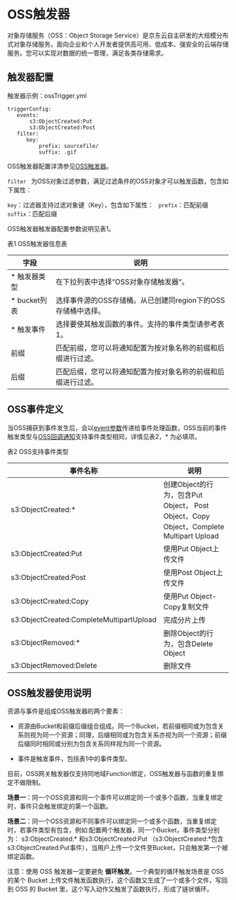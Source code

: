 # OSS触发器

对象存储服务（OSS：Object Storage Service）是京东云自主研发的大规模分布式对象存储服务，面向企业和个人开发者提供高可用、低成本、强安全的云端存储服务。您可以实现对数据的统一管理，满足各类存储需求。

 ## 触发器配置
 
触发器示例：ossTrigger.yml

```
triggerConfig:
   events:
       s3:ObjectCreated:Put
       s3:ObjectCreated:Post
   filter:
      key:
          prefix: sourcefile/
          suffix: .gif
```

OSS触发器配置详清参见[OSS触发器](eventsourceservice/oss-tirgger.md)。 


``filter `` 为OSS对象过滤参数，满足过滤条件的OSS对象才可以触发函数，包含如下属性：

   ``key``：过滤器支持过滤对象键（Key），包含如下属性：
            `` prefix``：匹配前缀
            ``suffix``：匹配后缀



OSS触发器触发器配置参数说明见表1。

表1 OSS触发器信息表

|  字段        |  说明                                                         |
| ----------- | ------------------------------------------------------------ |
| * 触发器类型 |  在下拉列表中选择“OSS对象存储触发器“。 |
| * bucket列表 |  选择事件源的OSS存储桶。从已创建同region下的OSS存储桶中选择。|
| * 触发事件   |  选择要使其触发函数的事件。支持的事件类型请参考表1。 |
|  前缀        |  匹配前缀，您可以将通知配置为按对象名称的前缀和后缀进行过滤。 |
|  后缀        |  匹配后缀，您可以将通知配置为按对象名称的前缀和后缀进行过滤。 |  



## OSS事件定义

当OSS捕获到事件发生后，会以[event参数](../configtigger-event.md)传递给事件处理函数，OSS当前的事件触发类型与[OSS回调通知](http://docs.jdcloud.com/cn/object-storage-service/callback-notification-2)支持事件类型相同，详情见表2，* 为必填项。

表2 OSS支持事件类型

| 事件名称                                  | 说明                                                         |
| ----------------------------------------- | ------------------------------------------------------------ |
| s3:ObjectCreated:*                       | 创建Object的行为，包含Put   Object，   Post Object，Copy Object，Complete Multipart Upload |
| s3:ObjectCreated:Put                     | 使用Put Object上传文件                                       |
| s3:ObjectCreated:Post                    | 使用Post Object上传文件                                      |
| s3:ObjectCreated:Copy                    | 使用Put Object-Copy复制文件                                  |
| s3:ObjectCreated:CompleteMultipartUpload | 完成分片上传                                                 |
| s3:ObjectRemoved:*                       | 删除Object的行为，包含Delete   Object                        |
| s3:ObjectRemoved:Delete                  | 删除文件                                                     |



 

## OSS触发器使用说明

资源与事件是组成OSS触发器的两个要素：
 
 * 资源由Bucket和前缀后缀组合组成。同一个Bucket，若前缀相同或为包含关系则视为同一个资源；同理，后缀相同或为包含关系亦视为同一个资源；前缀后缀同时相同或分别为包含关系同样视为同一个资源。
 
 * 事件是触发事件，包括表1中的事件类型。
  
  目前，OSS网关触发器仅支持同地域Function绑定，OSS触发器与函数的重复绑定不做限制。
  
  **场景一**：同一个OSS资源和同一个事件可以绑定同一个或多个函数，当重复绑定时，事件只会触发绑定的第一个函数。
  
  **场景二**：同一个OSS资源和不同事件可以绑定同一个或多个函数，当重复绑定时，若事件类型有包含，例如:配置两个触发器，同一个Bucket，事件类型分别为： s3:ObjectCreated:* 和s3:ObjectCreated:Put （s3:ObjectCreated:*包含s3:ObjectCreated:Put事件），当用户上传一个文件至Bucket，只会触发第一个被绑定函数。

 
注意：使用 OSS 触发器一定要避免 **循环触发**。一个典型的循环触发场景是 OSS 的某个 Bucket 上传文件触发函数执行，这个函数又生成了一个或多个文件，写回到 OSS 的 Bucket 里，这个写入动作又触发了函数执行，形成了链状循环。
